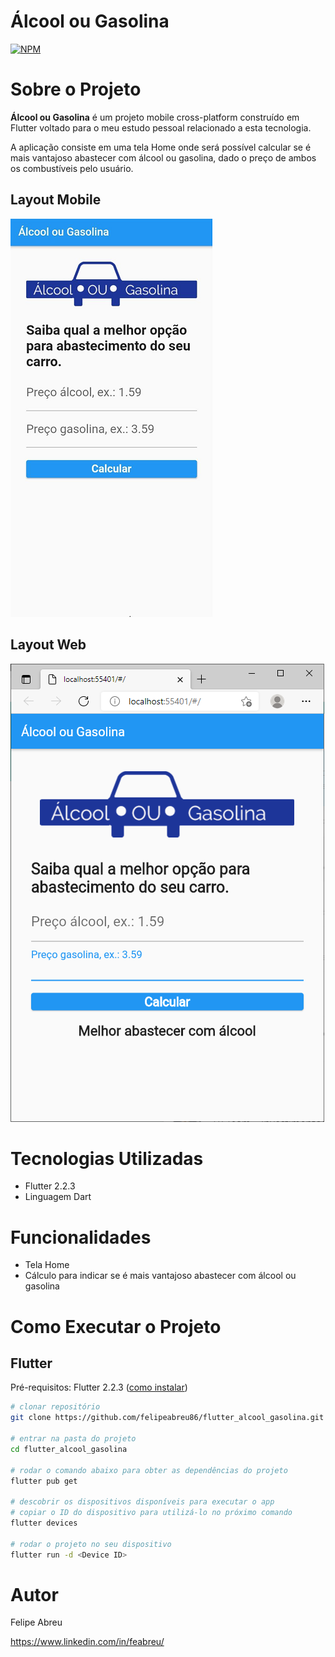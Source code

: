 # Álcool ou Gasolina 
[![NPM](https://img.shields.io/npm/l/react)](https://github.com/felipeabreu86/flutter_alcool_gasolina/blob/main/LICENSE) 

# Sobre o Projeto

**Álcool ou Gasolina** é um projeto mobile cross-platform construído em Flutter voltado para o meu estudo pessoal relacionado a esta tecnologia.

A aplicação consiste em uma tela Home onde será possível calcular se é mais vantajoso abastecer com álcool ou gasolina, dado o preço de ambos os combustíveis pelo usuário.

## Layout Mobile
![Mobile 1](https://github.com/felipeabreu86/flutter_alcool_gasolina/blob/main/assets/screens/mobile1.png)

## Layout Web
![Web 1](https://github.com/felipeabreu86/flutter_alcool_gasolina/blob/main/assets/screens/web1.png)

# Tecnologias Utilizadas
- Flutter 2.2.3
- Linguagem Dart

# Funcionalidades
- Tela Home
- Cálculo para indicar se é mais vantajoso abastecer com álcool ou gasolina

# Como Executar o Projeto

## Flutter
Pré-requisitos: Flutter 2.2.3 ([como instalar](https://flutter.dev/docs/get-started/install "Como instalar o Flutter"))

```bash
# clonar repositório
git clone https://github.com/felipeabreu86/flutter_alcool_gasolina.git

# entrar na pasta do projeto
cd flutter_alcool_gasolina

# rodar o comando abaixo para obter as dependências do projeto
flutter pub get

# descobrir os dispositivos disponíveis para executar o app
# copiar o ID do dispositivo para utilizá-lo no próximo comando 
flutter devices

# rodar o projeto no seu dispositivo
flutter run -d <Device ID>
```

# Autor

Felipe Abreu

https://www.linkedin.com/in/feabreu/
